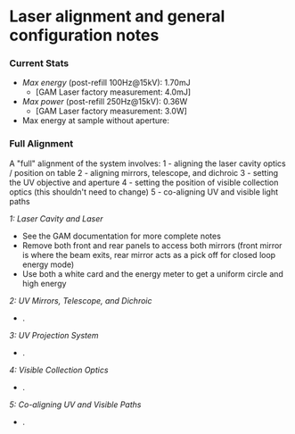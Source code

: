 Laser alignment and general configuration notes
===============================================

### Current Stats
- *Max energy* (post-refill 100Hz@15kV): 1.70mJ 
    - [GAM Laser factory measurement: 4.0mJ]
- *Max power* (post-refill 250Hz@15kV): 0.36W
    - [GAM Laser factory measurement: 3.0W] 
- Max energy at sample without aperture: 

### Full Alignment
A "full" alignment of the system involves:
1 - aligning the laser cavity optics / position on table 
2 - aligning mirrors, telescope, and dichroic
3 - setting the UV objective and aperture 
4 - setting the position of visible collection optics (this shouldn't need to change)
5 - co-aligning UV and visible light paths

*1: Laser Cavity and Laser*
- See the GAM documentation for more complete notes
- Remove both front and rear panels to access both mirrors (front mirror is where the beam exits, rear mirror acts as a pick off for closed loop energy mode)
- Use both a white card and the energy meter to get a uniform circle and high energy

*2: UV Mirrors, Telescope, and Dichroic*
- .

*3: UV Projection System*
- .

*4: Visible Collection Optics*
- . 

*5: Co-aligning UV and Visible Paths*
- .


